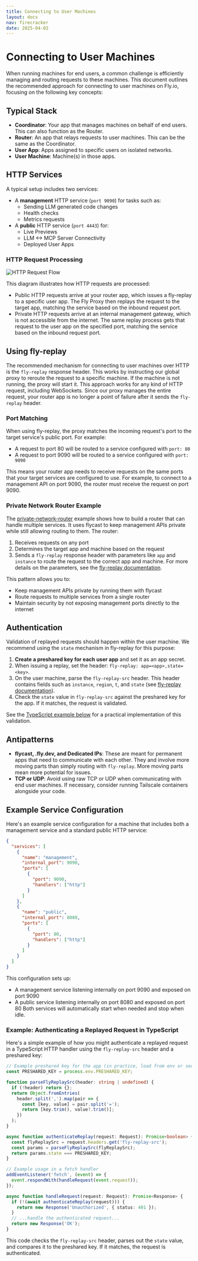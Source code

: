 ```yaml
---
title: Connecting to User Machines
layout: docs
nav: firecracker
date: 2025-04-02
---
```


# Connecting to User Machines

When running machines for end users, a common challenge is efficiently managing and routing requests to these machines. This document outlines the recommended approach for connecting to user machines on Fly.io, focusing on the following key concepts:

## Typical Stack

- **Coordinator**: Your app that manages machines on behalf of end users. This can also function as the Router.
- **Router**: An app that relays requests to user machines. This can be the same as the Coordinator.
- **User App**: Apps assigned to specific users on isolated networks.
- **User Machine**: Machine(s) in those apps.

## HTTP Services

A typical setup includes two services:
- A **management** HTTP service (`port 9090`) for tasks such as:
  - Sending LLM generated code changes
  - Health checks
  - Metrics requests
- A **public** HTTP service (`port 4443`) for:
  - Live Previews
  - LLM <-> MCP Server Connectivity
  - Deployed User Apps

### HTTP Request Processing

![HTTP Request Flow](/docs/blueprints/connecting-to-user-machines-http-flow.svg)

This diagram illustrates how HTTP requests are processed:
- Public HTTP requests arrive at your router app, which issues a fly-replay to a specific user app. The Fly Proxy then replays the request to the target app, matching the service based on the inbound request port.
- Private HTTP requests arrive at an internal management gateway, which is not accessible from the internet. The same replay process gets that request to the user app on the specified port, matching the service based on the inbound request port.

## Using fly-replay

The recommended mechanism for connecting to user machines over HTTP is the `fly-replay` response header. This works by instructing our global proxy to reroute the request to a specific machine. If the machine is not running, the proxy will start it. This approach works for any kind of HTTP request, including WebSockets. Since our proxy manages the entire request, your router app is no longer a point of failure after it sends the `fly-replay` header.

### Port Matching

When using fly-replay, the proxy matches the incoming request's port to the target service's public port. For example:
- A request to port 80 will be routed to a service configured with `port: 80`
- A request to port 9090 will be routed to a service configured with `port: 9090`

This means your router app needs to receive requests on the same ports that your target services are configured to use. For example, to connect to a management API on port 9090, the router must receive the request on port 9090.

### Private Network Router Example

The [private-network-router](https://github.com/fly-apps/private-network-router) example shows how to build a router that can handle multiple services. It uses flycast to keep management APIs private while still allowing routing to them. The router:

1. Receives requests on any port
2. Determines the target app and machine based on the request
3. Sends a `fly-replay` response header with parameters like `app` and `instance` to route the request to the correct app and machine. For more details on the parameters, see the [fly-replay documentation](https://fly.io/docs/networking/dynamic-request-routing/#the-fly-replay-response-header).

This pattern allows you to:
- Keep management APIs private by running them with flycast
- Route requests to multiple services from a single router
- Maintain security by not exposing management ports directly to the internet

## Authentication

Validation of replayed requests should happen within the user machine. We recommend using the `state` mechanism in fly-replay for this purpose:

1. **Create a preshared key for each user app** and set it as an app secret.
2. When issuing a replay, set the header: `fly-replay: app=<app>,state=<key>`.
3. On the user machine, parse the `fly-replay-src` header. This header contains fields such as `instance`, `region`, `t`, and `state` (see [fly-replay documentation](https://fly.io/docs/networking/dynamic-request-routing/#the-fly-replay-response-header)).
4. Check the `state` value in `fly-replay-src` against the preshared key for the app. If it matches, the request is validated.

See the [TypeScript example below](#example-authenticating-a-replayed-request-in-typescript) for a practical implementation of this validation.

## Antipatterns

- **flycast, <app>.fly.dev, and Dedicated IPs**: These are meant for permanent apps that need to communicate with each other. They and involve more moving parts than simply routing with `fly-replay`. More moving parts mean more potential for issues.
- **TCP or UDP**: Avoid using raw TCP or UDP when communicating with end user machines. If necessary, consider running Tailscale containers alongside your code.

## Example Service Configuration

Here's an example service configuration for a machine that includes both a management service and a standard public HTTP service:

```json
{
  "services": [
    {
      "name": "management",
      "internal_port": 9090,
      "ports": [
        {
          "port": 9090,
          "handlers": ["http"]
        }
      ]
    },
    {
      "name": "public",
      "internal_port": 8080,
      "ports": [
        {
          "port": 80,
          "handlers": ["http"]
        }
      ]
    }
  ]
}
```

This configuration sets up:
- A management service listening internally on port 9090 and exposed on port 9090
- A public service listening internally on port 8080 and exposed on port 80
Both services will automatically start when needed and stop when idle.

### Example: Authenticating a Replayed Request in TypeScript

Here's a simple example of how you might authenticate a replayed request in a TypeScript HTTP handler using the `fly-replay-src` header and a preshared key:

```typescript
// Example preshared key for the app (in practice, load from env or secret store)
const PRESHARED_KEY = process.env.PRESHARED_KEY;

function parseFlyReplaySrc(header: string | undefined) {
  if (!header) return {};
  return Object.fromEntries(
    header.split(',').map(pair => {
      const [key, value] = pair.split('=');
      return [key.trim(), value?.trim()];
    })
  );
}

async function authenticateReplay(request: Request): Promise<boolean> {
  const flyReplaySrc = request.headers.get('fly-replay-src');
  const params = parseFlyReplaySrc(flyReplaySrc);
  return params.state === PRESHARED_KEY;
}

// Example usage in a fetch handler
addEventListener('fetch', (event) => {
  event.respondWith(handleRequest(event.request));
});

async function handleRequest(request: Request): Promise<Response> {
  if (!(await authenticateReplay(request))) {
    return new Response('Unauthorized', { status: 401 });
  }
  // ...handle the authenticated request...
  return new Response('OK');
}
```

This code checks the `fly-replay-src` header, parses out the `state` value, and compares it to the preshared key. If it matches, the request is authenticated. 
